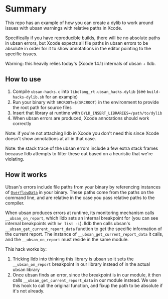 # Summary

This repo has an example of how you can create a dylib to work around
issues with ubsan warnings with relative paths in Xcode.

Specifically if you have reproducible builds, there will be no absolute
paths in ubsan errors, but Xcode expects all file paths in ubsan errors
to be absolute in order for it to show annotations in the editor
pointing to the specific issues.

Warning: this heavily relies today's (Xcode 14.1) internals of ubsan +
lldb.

## How to use

1. Compile `ubsan-hacks.c` into `libclang_rt.ubsan_hacks.dylib` (see
   `build-hacks-dylib.sh` for an example)
2. Run your binary with `SRCROOT=$(SRCROOT)` in the environment to
   provide the root path for source files
3. Insert that library at runtime with
   `DYLD_INSERT_LIBRARIES=/path/to/dylib`
4. When ubsan errors are produced, Xcode annotations should work
   correctly

Note: if you're not attaching lldb in Xcode you don't need this since
Xcode doesn't show annotations at all in that case.

Note: the stack trace of the ubsan errors include a few extra stack
frames because lldb attempts to filter these out based on a heuristic
that we're violating.

## How it works

Ubsan's errors include file paths from your binary by referencing
instances of
[`OverflowData`](https://github.com/llvm/llvm-project/blob/3a86931f56a9a1cd96a491119eb30fea76fbf9a7/compiler-rt/lib/ubsan/ubsan_handlers.h#L52-L55)
in your binary. These paths come from the paths on the command line, and
are relative in the case you pass relative paths to the compiler.

When ubsan produces errors at runtime, its monitoring mechanism calls
`__ubsan_on_report`, which lldb sets an internal breakpoint for (you can
see internal breakpoints with `br list -i`). lldb then calls ubsan's
`__ubsan_get_current_report_data` function to get the specific
information of the current report. The instance of
`__ubsan_get_current_report_data` it calls, and the `__ubsan_on_report`
must reside in the same module.

This hack works by:

1. Tricking lldb into thinking this library is ubsan so it sets the
   `__ubsan_on_report` breakpoint in our library instead of in the
   actual ubsan library
2. Once ubsan finds an error, since the breakpoint is in our module, it
   then calls `__ubsan_get_current_report_data` in our module instead.
   We use this hook to call the original function, and fixup the path to
   be absolute if it's not already.
